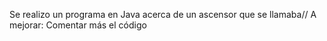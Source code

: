 Se realizo un programa en Java acerca de un ascensor que se llamaba//
A mejorar: Comentar más el código

